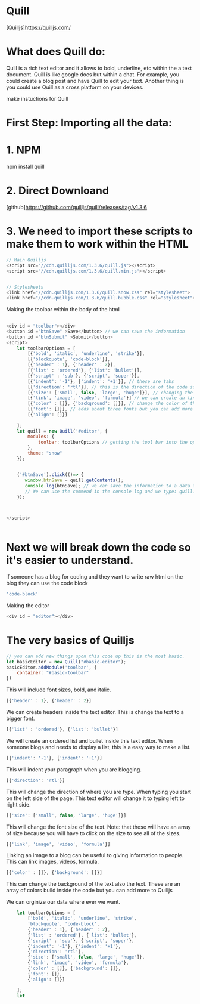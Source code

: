 # Quill

[Quilljs]https://quilljs.com/


# What does Quill do: 
Quill is a rich text editor and it allows to bold, underline, etc within the a text document. 
Quill is like google docs but within a chat. For example, you could create a blog post and have Quill to edit your text. Another thing is you could use Quill as a cross platform on your devices.

make instuctions for Quill

# First Step: Importing all the data:

# 1. NPM 

npm install quill 

# 2. Direct Downloand

[github]https://github.com/quilljs/quill/releases/tag/v1.3.6


# 3. We need to import these scripts to make them to work within the HTML
```js
// Main Quilljs
<script src="//cdn.quilljs.com/1.3.6/quill.js"></script>
<script src="//cdn.quilljs.com/1.3.6/quill.min.js"></script>


// Stylesheets
<link href="//cdn.quilljs.com/1.3.6/quill.snow.css" rel="stylesheet">
<link href="//cdn.quilljs.com/1.3.6/quill.bubble.css" rel="stylesheet">
```

Making the toolbar within the body of the html
```js 
 
<div id = "toolbar"></div>
<button id ="btnSave" >Save</button> // we can save the information
<button id ="btnSubmit" >Submit</button>
<script>
    let toolbarOptions = [
        [{'bold', 'italic', 'underline', 'strike'}],
        [{'blockquote', 'code-block'}],
        [{'header' : 1}, {'header' : 2}], 
        [{'list' : 'ordered'}, {'list': 'bullet'}],
        [{'script' : 'sub'}, {'script', 'super'}], 
        [{'indent': '-1'}, {'indent': '+1'}], // these are tabs
        [{'direction': 'rtl'}], // this is the direction of the code so you can write on the right to left on the screen.
        [{'size': ['small', false, 'large', 'huge']}], // changing the font size.
        [{'link', 'image', 'video', 'formula'}] // we can create an link, image, video, formula to the text editor.
        [{'color' : []}, {'background': []}], // change the color of the font and background
        [{'font': []}], // adds about three fonts but you can add more
        [{'align': []}]

    ];
    let quill = new Quill('#editor', {
        modules: {
            toolbar: toolbarOptions // getting the tool bar into the options of toolbarOptions
        }, 
        theme: "snow" 
    });


    ('#btnSave').click(()=> {
       window.btnSave = quill.getContents();
       console.log(btnSave); // we can save the information to a data for your blog.
       // We can use the commend in the console log and we type: quill.setContents(windows.btnSave);
    });



</script> 
  
```
# Next we will break down the code so it's easier to understand.
if someone has a blog for coding and they want to write raw html on the blog they can use the code block

```js 
'code-block' 
```


Making the editor 
```js
<div id = "editor"></div>  
```


# The very basics of Quilljs

```js
// you can add new things upon this code up this is the most basic.
let basicEditor = new Quill("#basic-editor");
basicEditor.addModule('toolbar', {
    container: "#basic-toolbar" 
})
```
This will include font sizes, bold, and italic.

```js
[{'header' : 1}, {'header' : 2}]
```

We can create headers inside the text editor. This is change the text to a bigger font.

```js
[{'list' : 'ordered'}, {'list': 'bullet'}]
```

We will create an ordered list and bullet inside this text editor. When someone blogs and needs to display a list, this is a easy way to make a list.

```js
[{'indent': '-1'}, {'indent': '+1'}]
```
This will indent your paragraph when you are blogging.

```js
[{'direction': 'rtl'}]
```

This will change the direction of where you are type. When typing you start on the left side of the page. This text editor will change it to typing left to right side.

```js
[{'size': ['small', false, 'large', 'huge']}]
```
This will change the font size of the text. Note: that these will have an array of size because you will have to click on the size to see all of the sizes.
```js
[{'link', 'image', 'video', 'formula'}]
```
Linking an image to a blog can be useful to giving information to people. This can link images, videos, formula.

```js
[{'color' : []}, {'background': []}]
```
This can change the background of the text also the text. These are an array of colors build inside the code but you can add more to Quilljs



We can orginize our data where ever we want.
```js
    let toolbarOptions = [
        ['bold', 'italic', 'underline', 'strike',
        'blockquote', 'code-block',
        {'header' : 1}, {'header' : 2},
        {'list' : 'ordered'}, {'list': 'bullet'},
        {'script' : 'sub'}, {'script', 'super'},
        {'indent': '-1'}, {'indent': '+1'},
        {'direction': 'rtl'},
        {'size': ['small', false, 'large', 'huge']},
        {'link', 'image', 'video', 'formula'},
        {'color' : []}, {'background': []},
        {'font': []},
        {'align': []}]

    ];
    let 



```
